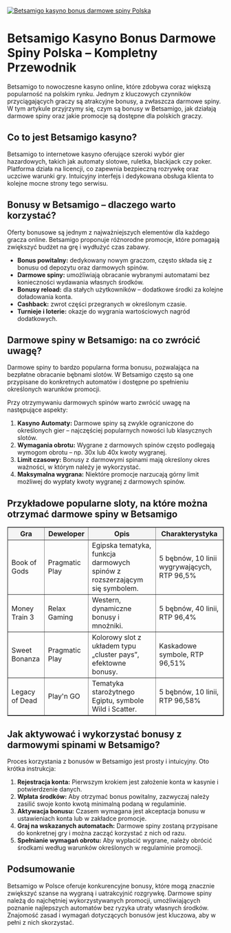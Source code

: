 [![Betsamigo kasyno bonus darmowe spiny Polska](https://123-caf.pages.dev/gitsignup.png)](https://vrmoo.ru/Bt82HjjY)

<h1>Betsamigo Kasyno Bonus Darmowe Spiny Polska – Kompletny Przewodnik</h1> <p>Betsamigo to nowoczesne kasyno online, które zdobywa coraz większą popularność na polskim rynku. Jednym z kluczowych czynników przyciągających graczy są atrakcyjne bonusy, a zwłaszcza darmowe spiny. W tym artykule przyjrzymy się, czym są bonusy w Betsamigo, jak działają darmowe spiny oraz jakie promocje są dostępne dla polskich graczy.</p>  <h2>Co to jest Betsamigo kasyno?</h2> <p>Betsamigo to internetowe kasyno oferujące szeroki wybór gier hazardowych, takich jak automaty slotowe, ruletka, blackjack czy poker. Platforma działa na licencji, co zapewnia bezpieczną rozrywkę oraz uczciwe warunki gry. Intuicyjny interfejs i dedykowana obsługa klienta to kolejne mocne strony tego serwisu.</p>  <h2>Bonusy w Betsamigo – dlaczego warto korzystać?</h2> <p>Oferty bonusowe są jednym z najważniejszych elementów dla każdego gracza online. Betsamigo proponuje różnorodne promocje, które pomagają zwiększyć budżet na grę i wydłużyć czas zabawy.</p> <ul>   <li><strong>Bonus powitalny:</strong> dedykowany nowym graczom, często składa się z bonusu od depozytu oraz darmowych spinów.</li>   <li><strong>Darmowe spiny:</strong> umożliwiają obracanie wybranymi automatami bez konieczności wydawania własnych środków.</li>   <li><strong>Bonusy reload:</strong> dla stałych użytkowników – dodatkowe środki za kolejne doładowania konta.</li>   <li><strong>Cashback:</strong> zwrot części przegranych w określonym czasie.</li>   <li><strong>Turnieje i loterie:</strong> okazje do wygrania wartościowych nagród dodatkowych.</li> </ul>  <h2>Darmowe spiny w Betsamigo: na co zwrócić uwagę?</h2> <p>Darmowe spiny to bardzo popularna forma bonusu, pozwalająca na bezpłatne obracanie bębnami slotów. W Betsamigo często są one przypisane do konkretnych automatów i dostępne po spełnieniu określonych warunków promocji.</p> <p>Przy otrzymywaniu darmowych spinów warto zwrócić uwagę na następujące aspekty:</p> <ol>   <li><strong>Kasyno Automaty:</strong> Darmowe spiny są zwykle ograniczone do określonych gier – najczęściej popularnych nowości lub klasycznych slotów.</li>   <li><strong>Wymagania obrotu:</strong> Wygrane z darmowych spinów często podlegają wymogom obrotu – np. 30x lub 40x kwoty wygranej.</li>   <li><strong>Limit czasowy:</strong> Bonusy z darmowymi spinami mają określony okres ważności, w którym należy je wykorzystać.</li>   <li><strong>Maksymalna wygrana:</strong> Niektóre promocje narzucają górny limit możliwej do wypłaty kwoty wygranej z darmowych spinów.</li> </ol>  <h2>Przykładowe popularne sloty, na które można otrzymać darmowe spiny w Betsamigo</h2> <table border="1" cellpadding="8" cellspacing="0" style="border-collapse: collapse; width: 100%;">   <thead>     <tr style="background-color: #f4f4f4;">       <th>Gra</th>       <th>Deweloper</th>       <th>Opis</th>       <th>Charakterystyka</th>     </tr>   </thead>   <tbody>     <tr>       <td>Book of Gods</td>       <td>Pragmatic Play</td>       <td>Egipska tematyka, funkcja darmowych spinów z rozszerzającym się symbolem.</td>       <td>5 bębnów, 10 linii wygrywających, RTP 96,5%</td>     </tr>     <tr>       <td>Money Train 3</td>       <td>Relax Gaming</td>       <td>Western, dynamiczne bonusy i mnożniki.</td>       <td>5 bębnów, 40 linii, RTP 96,4%</td>     </tr>     <tr>       <td>Sweet Bonanza</td>       <td>Pragmatic Play</td>       <td>Kolorowy slot z układem typu „cluster pays”, efektowne bonusy.</td>       <td>Kaskadowe symbole, RTP 96,51%</td>     </tr>     <tr>       <td>Legacy of Dead</td>       <td>Play'n GO</td>       <td>Tematyka starożytnego Egiptu, symbole Wild i Scatter.</td>       <td>5 bębnów, 10 linii, RTP 96,58%</td>     </tr>   </tbody> </table>  <h2>Jak aktywować i wykorzystać bonusy z darmowymi spinami w Betsamigo?</h2> <p>Proces korzystania z bonusów w Betsamigo jest prosty i intuicyjny. Oto krótka instrukcja:</p> <ol>   <li><strong>Rejestracja konta:</strong> Pierwszym krokiem jest założenie konta w kasynie i potwierdzenie danych.</li>   <li><strong>Wpłata środków:</strong> Aby otrzymać bonus powitalny, zazwyczaj należy zasilić swoje konto kwotą minimalną podaną w regulaminie.</li>   <li><strong>Aktywacja bonusu:</strong> Czasem wymagana jest akceptacja bonusu w ustawieniach konta lub w zakładce promocje.</li>   <li><strong>Graj na wskazanych automatach:</strong> Darmowe spiny zostaną przypisane do konkretnej gry i można zacząć korzystać z nich od razu.</li>   <li><strong>Spełnianie wymagań obrotu:</strong> Aby wypłacić wygrane, należy obrócić środkami według warunków określonych w regulaminie promocji.</li> </ol>  <h2>Podsumowanie</h2> <p>Betsamigo w Polsce oferuje konkurencyjne bonusy, które mogą znacznie zwiększyć szanse na wygraną i uatrakcyjnić rozgrywkę. Darmowe spiny należą do najchętniej wykorzystywanych promocji, umożliwiających poznanie najlepszych automatów bez ryzyka utraty własnych środków. Znajomość zasad i wymagań dotyczących bonusów jest kluczowa, aby w pełni z nich skorzystać.</p>